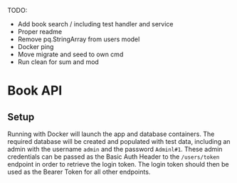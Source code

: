TODO:
- Add book search / including test handler and service
- Proper readme
- Remove pq.StringArray from users model
- Docker ping
- Move migrate and seed to own cmd
- Run clean for sum and mod


# Book API

## Setup

Running with Docker will launch the app and database containers. The required database will be created and populated with test data, including an admin with the username `admin` and the password `Adminl#1`. These admin credentials can be passed as the Basic Auth Header to the `/users/token` endpoint in order to retrieve the login token. The login token should then be used as the Bearer Token for all other endpoints.